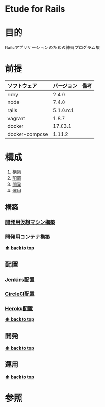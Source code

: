 Etude for Rails
===================

# 目的 #
Railsアプリケーションのための練習プログラム集

# 前提 #
| ソフトウェア   | バージョン   | 備考        |
|:---------------|:-------------|:------------|
| ruby           |2.4.0     |             |
| node           |7.4.0     |             |
| rails          |5.1.0.rc1 |             |
| vagrant        |1.8.7     |             |
| docker         |17.03.1   |             |
| docker-compose |1.11.2    |             |

# 構成 #
1. [構築](#構築)
1. [配置](#配置)
1. [開発](#開発)
1. [運用](#運用)

## 構築
### [開発用仮想マシン構築](./ops/build_vagrant.md)
### [開発用コンテナ構築](./ops/build_docker.md)

**[⬆ back to top](#構成)**

## 配置
### [Jenkins配置](./ops/ship_jenkins.md)
### [CircleCI配置](./ops/ship_circleci.md)
### [Heroku配置](./ops/ship_heroku.md)

**[⬆ back to top](#構成)**

## 開発
**[⬆ back to top](#構成)**

## 運用
**[⬆ back to top](#運用)**

# 参照 #
